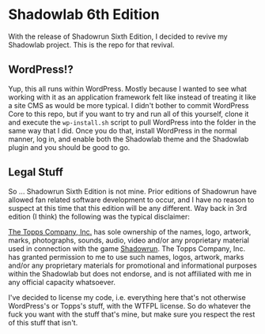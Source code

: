 # Shadowlab 6th Edition

With the release of Shadowrun Sixth Edition, I decided to revive my Shadowlab project.  This is the repo for that revival.

## WordPress!?

Yup, this all runs within WordPress.  Mostly because I wanted to see what working with it as an application framework felt like instead of treating it like a site CMS as would be more typical.  I didn't bother to commit WordPress Core to this repo, but if you want to try and run all of this yourself, clone it and execute the `wp-install.sh` script to pull WordPress into the folder in the same way that I did.  Once you do that, install WordPress in the normal manner, log in, and enable both the Shadowlab theme and the Shadowlab plugin and you should be good to go.

## Legal Stuff

So ... Shadowrun Sixth Edition is not mine.  Prior editions of Shadowrun have allowed fan related software development to occur, and I have no reason to suspect at this time that this edition will be any different.  Way back in 3rd edition (I think) the following was the typical disclaimer:

[The Topps Company, Inc.](http://www.topps.com/) has sole ownership of the names, logo, artwork, marks, photographs, sounds, audio, video and/or any proprietary material used in connection with the game [Shadowrun](https://www.shadowrunsixthworld.com/). The Topps Company, Inc. has granted permission to me to use such names, logos, artwork, marks and/or any proprietary materials for promotional and informational purposes within the Shadowlab but does not endorse, and is not affiliated with me in any official capacity whatsoever.

I've decided to license my code, i.e. everything here that's not otherwise WordPress's or Topps's stuff, with the WTFPL license.  So do whatever the fuck you want with the stuff that's mine, but make sure you respect the rest of this stuff that isn't.